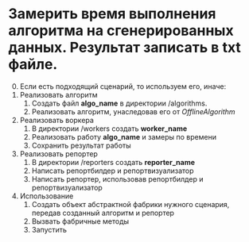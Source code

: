 # Замерить время выполнения алгоритма на сгенерированных данных. Результат записать в txt файле.

0. Если есть подходящий сценарий, то используем его, иначе:
1. Реализовать алгоритм
   1. Создать файл **algo_name** в директории /algorithms.
   2. Реализовать алгоритм, унаследовав его от _OfflineAlgorithm_
2. Реализовать воркера
   1. В директории /workers создать **worker_name**
   2. Реализовать работу **algo_name** и замеры по времени
   3. Сохранить результат работы
3. Реализовать репортер
   1. В директории /reporters создать **reporter_name**
   2. Написать репортбилдер и репортвизуализатор
   3. Написать репортер, использовав репортбилдер и репортвизуализатор
4. Использование
   1. Создать объект абстрактной фабрики нужного сценария, передав созданный алгоритм и репортер
   2. Вызвать фабричные методы
   3. Запустить
